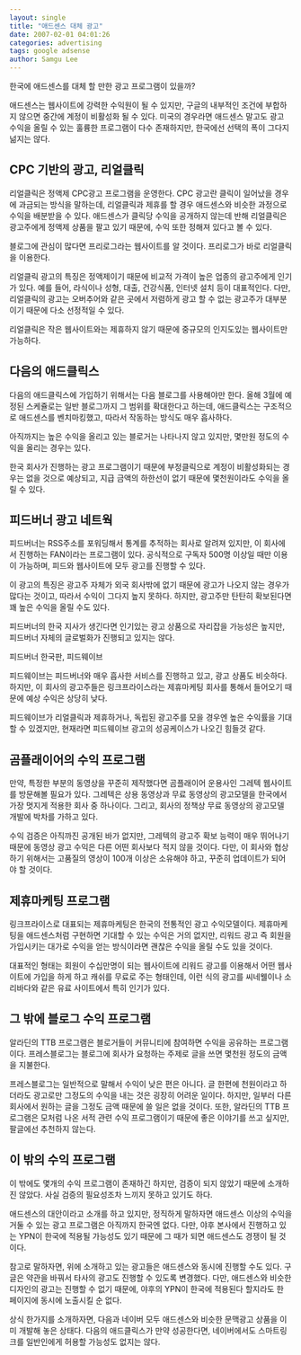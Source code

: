 ```yaml
---
layout: single
title: "애드센스 대체 광고"
date: 2007-02-01 04:01:26
categories: advertising
tags: google adsense
author: Samgu Lee
---
```


한국에 애드센스를 대체 할 만한 광고 프로그램이 있을까?

애드센스는 웹사이트에 강력한 수익원이 될 수 있지만, 구글의 내부적인 조건에 부합하지 않으면 중간에 계정이 비활성화 될 수 있다. 미국의 경우라면 애드센스 말고도 광고 수익을 올릴 수 있는 훌륭한 프로그램이 다수 존재하지만, 한국에선 선택의 폭이 그다지 넒지는 않다.

## CPC 기반의 광고, 리얼클릭

리얼클릭은 정액제 CPC광고 프로그램을 운영한다. CPC 광고란 클릭이 일어났을 경우에 과금되는 방식을 말하는데, 리얼클릭과 제휴를 할 경우 애드센스와 비슷한 과정으로 수익을 배분받을 수 있다. 애드센스가 클릭당 수익을 공개하지 않는데 반해 리얼클릭은 광고주에게 정액제 상품을 팔고 있기 때문에, 수익 또한 정해져 있다고 볼 수 있다.

블로그에 관심이 많다면 프리로그라는 웹사이트를 알 것이다. 프리로그가 바로 리얼클릭을 이용한다.

리얼클릭 광고의 특징은 정액제이기 때문에 비교적 가격이 높은 업종의 광고주에게 인기가 있다. 예를 들어, 라식이나 성형, 대출, 건강식품, 인터넷 설치 등이 대표적인다. 다만, 리얼클릭의 광고는 오버추어와 같은 곳에서 저렴하게 광고 할 수 없는 광고주가 대부분이기 때문에 다소 선정적일 수 있다.

리얼클릭은 작은 웹사이트와는 제휴하지 않기 때문에 중규모의 인지도있는 웹사이트만 가능하다.

## 다음의 애드클릭스

다음의 애드클릭스에 가입하기 위해서는 다음 블로그를 사용해야만 한다. 올해 3월에 예정된 스케쥴로는 일반 블로그까지 그 범위를 확대한다고 하는데, 애드클릭스는 구조적으로 애드센스를 벤치마킹했고, 따라서 작동하는 방식도 매우 흡사하다.

아직까지는 높은 수익을 올리고 있는 블로거는 나타나지 않고 있지만, 몇만원 정도의 수익을 올리는 경우는 있다.

한국 회사가 진행하는 광고 프로그램이기 때문에 부정클릭으로 계정이 비활성화되는 경우는 없을 것으로 예상되고, 지급 금액의 하한선이 없기 때문에 몇천원이라도 수익을 올릴 수 있다.

## 피드버너 광고 네트웍

피드버너는 RSS주소를 포워딩해서 통계를 추적하는 회사로 알려져 있지만, 이 회사에서 진행하는 FAN이라는 프로그램이 있다. 공식적으로 구독자 500명 이상일 때만 이용이 가능하며, 피드와 웹사이트에 모두 광고를 진행할 수 있다.

이 광고의 특징은 광고주 자체가 외국 회사밖에 없기 때문에 광고가 나오지 않는 경우가 많다는 것이고, 따라서 수익이 그다지 높지 못하다. 하지만, 광고주만 탄탄히 확보된다면 꽤 높은 수익을 올릴 수도 있다.

피드버너의 한국 지사가 생긴다면 인기있는 광고 상품으로 자리잡을 가능성은 높지만, 피드버너 자체의 글로벌화가 진행되고 있지는 않다.

피드버너 한국판, 피드웨이브

피드웨이브는 피드버너와 매우 흡사한 서비스를 진행하고 있고, 광고 상품도 비슷하다. 하지만, 이 회사의 광고주들은 링크프라이스라는 제휴마케팅 회사를 통해서 들어오기 때문에 예상 수익은 상당히 낮다.

피드웨이브가 리얼클릭과 제휴하거나, 독립된 광고주를 모을 경우엔 높은 수익률을 기대할 수 있겠지만, 현재라면 피드웨이브 광고의 성공케이스가 나오긴 힘들것 같다.

## 곰플래이어의 수익 프로그램

만약, 특정한 부분의 동영상을 꾸준히 제작했다면 곰플래이어 운용사인 그레텍 웹사이트를 방문해볼 필요가 있다. 그레텍은 상용 동영상과 무료 동영상의 광고모델을 한국에서 가장 멋지게 적용한 회사 중 하나이다. 그리고, 회사의 정책상 무료 동영상의 광고모델 개발에 박차를 가하고 있다.

수익 검증은 아직까진 공개된 바가 없지만, 그레텍의 광고주 확보 능력이 매우 뛰어나기 때문에 동영상 광고 수익은 다른 어떤 회사보다 적지 않을 것이다. 다만, 이 회사와 협상하기 위해서는 고품질의 영상이 100개 이상은 소유해야 하고, 꾸준히 업데이트가 되어야 할 것이다.

## 제휴마케팅 프로그램

링크프라이스로 대표되는 제휴마케팅은 한국의 전통적인 광고 수익모델이다. 제휴마케팅을 애드센스처럼 구현하면 기대할 수 있는 수익은 거의 없지만, 리워드 광고 즉 회원을 가입시키는 대가로 수익을 얻는 방식이라면 괜찮은 수익을 올릴 수도 있을 것이다.

대표적인 형태는 회원이 수십만명이 되는 웹사이트에 리워드 광고를 이용해서 어떤 웹사이트에 가입을 하게 하고 캐쉬를 무료로 주는 형태인데, 이런 식의 광고를 씨네웰이나 소리바다와 같은 유료 사이트에서 특히 인기가 있다.

## 그 밖에 블로그 수익 프로그램

알라딘의 TTB 프로그램은 블로거들이 커뮤니티에 참여하면 수익을 공유하는 프로그램이다. 프레스블로그는 블로그에 회사가 요청하는 주제로 글을 쓰면 몇천원 정도의 금액을 지불한다.

프레스블로그는 일반적으로 말해서 수익이 낮은 편은 아니다. 글 한편에 천원이라고 하더라도 광고로만 그정도의 수익을 내는 것은 굉장히 어려운 일이다. 하지만, 일부러 다른 회사에서 원하는 글을 그정도 금액 때문에 쓸 일은 없을 것이다. 또한, 알라딘의 TTB 프로그램은 모처럼 나온 서적 관련 수익 프로그램이기 때문에 좋은 이야기를 쓰고 싶지만, 팔글에선 추천하지 않는다.

## 이 밖의 수익 프로그램

이 밖에도 몇개의 수익 프로그램이 존재하긴 하지만, 검증이 되지 않았기 때문에 소개하진 않았다. 사실 검증의 필요성조차 느끼지 못하고 있기도 하다.

애드센스의 대안이라고 소개를 하고 있지만, 정직하게 말하자면 애드센스 이상의 수익을 거둘 수 있는 광고 프로그램은 아직까지 한국엔 없다. 다만, 야후 본사에서 진행하고 있는 YPN이 한국에 적용될 가능성도 있기 때문에 그 때가 되면 애드센스도 경쟁이 될 것이다.

참고로 말하자면, 위에 소개하고 있는 광고들은 애드센스와 동시에 진행할 수도 있다. 구글은 약관을 바꿔서 타사의 광고도 진행할 수 있도록 변경했다. 다만, 애드센스와 비슷한 디자인의 광고는 진행할 수 없기 때문에, 야후의 YPN이 한국에 적용된다 할지라도 한 페이지에 동시에 노출시킬 순 없다.

상식 한가지를 소개하자면, 다음과 네이버 모두 애드센스와 비슷한 문맥광고 상품을 이미 개발해 놓은 상태다. 다음의 애드클릭스가 만약 성공한다면, 네이버에서도 스마트링크를 일반인에게 허용할 가능성도 없지는 않다.
